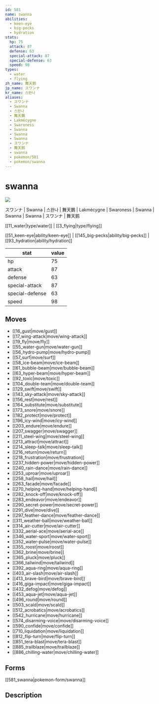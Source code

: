 ```yaml
---
id: 581
name: swanna
abilities:
  - keen-eye
  - big-pecks
  - hydration
stats:
  hp: 75
  attack: 87
  defense: 63
  special-attack: 87
  special-defense: 63
  speed: 98
types:
  - water
  - flying
zh_name: 舞天鹅
jp_name: スワンナ
kr_name: 스완나
aliases:
  - スワンナ
  - Swanna
  - 스완나
  - 舞天鵝
  - Lakmécygne
  - Swaroness
  - Swanna
  - Swanna
  - Swanna
  - スワンナ
  - 舞天鹅
  - swanna
  - pokemon/581
  - pokemon/swanna
---
```

# swanna

![](https://raw.githubusercontent.com/PokeAPI/sprites/master/sprites/pokemon/581.png)

スワンナ | Swanna | 스완나 | 舞天鵝 | Lakmécygne | Swaroness | Swanna | Swanna | Swanna | スワンナ | 舞天鹅

[[11_water|type/water]] | [[3_flying|type/flying]]

[[51_keen-eye|ability/keen-eye]] | [[145_big-pecks|ability/big-pecks]] | [[93_hydration|ability/hydration]]

|stat|value|
|---|---|
|hp|75|
|attack|87|
|defense|63|
|special-attack|87|
|special-defense|63|
|speed|98|


## Moves

- [[16_gust|move/gust]]
- [[17_wing-attack|move/wing-attack]]
- [[19_fly|move/fly]]
- [[55_water-gun|move/water-gun]]
- [[56_hydro-pump|move/hydro-pump]]
- [[57_surf|move/surf]]
- [[58_ice-beam|move/ice-beam]]
- [[61_bubble-beam|move/bubble-beam]]
- [[63_hyper-beam|move/hyper-beam]]
- [[92_toxic|move/toxic]]
- [[104_double-team|move/double-team]]
- [[129_swift|move/swift]]
- [[143_sky-attack|move/sky-attack]]
- [[156_rest|move/rest]]
- [[164_substitute|move/substitute]]
- [[173_snore|move/snore]]
- [[182_protect|move/protect]]
- [[196_icy-wind|move/icy-wind]]
- [[203_endure|move/endure]]
- [[207_swagger|move/swagger]]
- [[211_steel-wing|move/steel-wing]]
- [[213_attract|move/attract]]
- [[214_sleep-talk|move/sleep-talk]]
- [[216_return|move/return]]
- [[218_frustration|move/frustration]]
- [[237_hidden-power|move/hidden-power]]
- [[240_rain-dance|move/rain-dance]]
- [[253_uproar|move/uproar]]
- [[258_hail|move/hail]]
- [[263_facade|move/facade]]
- [[270_helping-hand|move/helping-hand]]
- [[282_knock-off|move/knock-off]]
- [[283_endeavor|move/endeavor]]
- [[290_secret-power|move/secret-power]]
- [[291_dive|move/dive]]
- [[297_feather-dance|move/feather-dance]]
- [[311_weather-ball|move/weather-ball]]
- [[314_air-cutter|move/air-cutter]]
- [[332_aerial-ace|move/aerial-ace]]
- [[346_water-sport|move/water-sport]]
- [[352_water-pulse|move/water-pulse]]
- [[355_roost|move/roost]]
- [[362_brine|move/brine]]
- [[365_pluck|move/pluck]]
- [[366_tailwind|move/tailwind]]
- [[392_aqua-ring|move/aqua-ring]]
- [[403_air-slash|move/air-slash]]
- [[413_brave-bird|move/brave-bird]]
- [[416_giga-impact|move/giga-impact]]
- [[432_defog|move/defog]]
- [[453_aqua-jet|move/aqua-jet]]
- [[496_round|move/round]]
- [[503_scald|move/scald]]
- [[512_acrobatics|move/acrobatics]]
- [[542_hurricane|move/hurricane]]
- [[574_disarming-voice|move/disarming-voice]]
- [[590_confide|move/confide]]
- [[710_liquidation|move/liquidation]]
- [[812_flip-turn|move/flip-turn]]
- [[851_tera-blast|move/tera-blast]]
- [[885_trailblaze|move/trailblaze]]
- [[886_chilling-water|move/chilling-water]]

## Forms



[[581_swanna|pokemon-form/swanna]]

## Description



